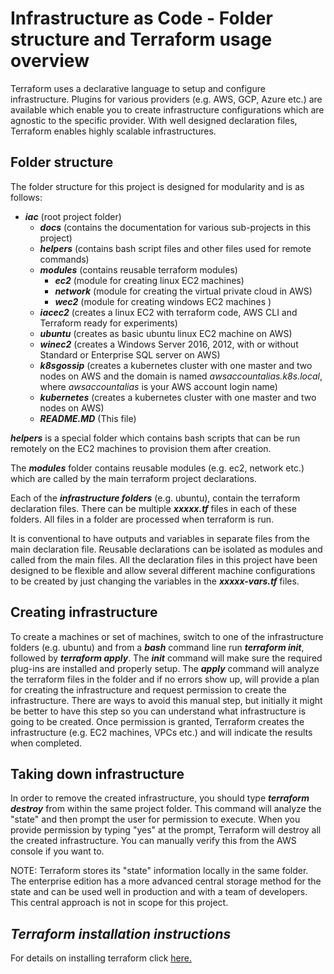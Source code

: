 
# Infrastructure as Code - Folder structure and Terraform usage overview

Terraform uses a declarative language to setup and configure infrastructure. Plugins for various providers (e.g. AWS, GCP, Azure etc.) are available which enable you to create infrastructure configurations which are agnostic to the specific provider. With well designed declaration files, Terraform enables highly scalable infrastructures.

## Folder structure

The folder structure for this project is designed for modularity and is as follows:

- ***iac*** (root project folder)
  - ***docs*** (contains the documentation for various sub-projects in this project)
  - ***helpers*** (contains bash script files and other files used for remote commands)
  - ***modules*** (contains reusable terraform modules)
    - ***ec2*** (module for creating linux EC2 machines)
    - ***network*** (module for creating the virtual private cloud in AWS)
    - ***wec2*** (module for creating windows EC2 machines )
  - ***iacec2*** (creates a linux EC2 with terraform code, AWS CLI and Terraform ready for experiments)
  - ***ubuntu*** (creates as basic ubuntu linux EC2 machine on AWS)
  - ***winec2*** (creates a Windows Server 2016, 2012, with or without Standard or Enterprise SQL server on AWS)
  - ***k8sgossip*** (creates a kubernetes cluster with one master and two nodes on AWS and the domain is named *awsaccountalias.k8s.local*, where *awsaccountalias* is your AWS account login name)
  - ***kubernetes*** (creates a kubernetes cluster with one master and two nodes on AWS)
  - ***README.MD*** (This file)

***helpers*** is a special folder which contains bash scripts that can be run remotely on the EC2 machines to provision them after creation.

The ***modules*** folder contains reusable modules (e.g. ec2, network etc.) which are called by the main terraform project declarations.

Each of the ***infrastructure folders*** (e.g. ubuntu), contain the terraform declaration files. There can be multiple ***xxxxx.tf*** files in each of these folders. All files in a folder are processed when terraform is run.

It is conventional to have outputs and variables in separate files from the main declaration file. Reusable declarations can be isolated as modules and called from the main files. All the declaration files in this project have been designed to be flexible and allow several different machine configurations to be created by just changing the variables in the ***xxxxx-vars.tf*** files.

## Creating infrastructure

To create a machines or set of machines, switch to one of the infrastructure folders (e.g. ubuntu) and from a ***bash*** command line run ***terraform init***, followed by ***terraform apply***. The ***init*** command will make sure the required plug-ins are installed and properly setup. The ***apply*** command will analyze the terraform files in the folder and if no errors show up, will provide a plan for creating the infrastructure and request permission to create the infrastructure. There are ways to avoid this manual step, but initially it might be better to have this step so you can understand what infrastructure is going to be created. Once permission is granted, Terraform creates the infrastructure (e.g. EC2 machines, VPCs etc.) and will indicate the results when completed.

## Taking down infrastructure

In order to remove the created infrastructure, you should type ***terraform destroy*** from within the same project folder. This command will analyze the "state" and then prompt the user for permission to execute. When you provide permission by typing "yes" at the prompt, Terraform will destroy all the created infrastructure. You can manually verify this from the AWS console if you want to.

NOTE: Terraform stores its "state" information locally in the same folder. The enterprise edition has a more advanced central storage method for the state and can be used well in production and with a team of developers. This central approach is not in scope for this project.

## *Terraform installation instructions*

For details on installing terraform click [here.](./Terraforminstall.md)
